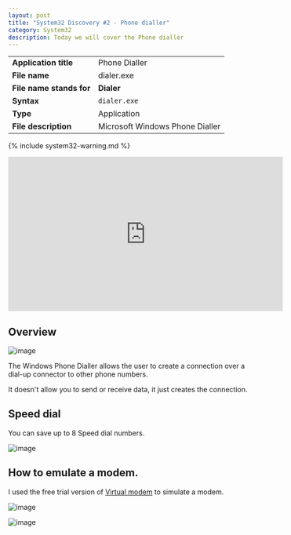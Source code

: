 ```yaml
---
layout: post
title: "System32 Discovery #2 - Phone dialler"
category: System32
description: Today we will cover the Phone dialler
---
```


|||
|-|-|
|<b>Application title</b>|Phone Dialler|
|<b>File name</b>|dialer.exe|
|<b>File name stands for</b>|<b>Dialer</b>|
|<b>Syntax</b>|`dialer.exe`|
|<b>Type</b>|Application|
|<b>File description</b>|Microsoft Windows Phone Dialler|

{% include system32-warning.md %}

<iframe width="560" height="315" src="https://www.youtube.com/embed/4CS7MMSJAVw" title="YouTube video player" frameborder="0" allow="accelerometer; autoplay; clipboard-write; encrypted-media; gyroscope; picture-in-picture" allowfullscreen></iframe>

## Overview

![image](https://user-images.githubusercontent.com/58633848/147759798-07f981e8-c546-4376-ad25-e4322a420c92.png)

The Windows Phone Dialler allows the user to create a connection over a dial-up connector to other phone numbers.

It doesn't allow you to send or receive data, it just creates the connection.

## Speed dial

You can save up to 8 Speed dial numbers.

![image](https://user-images.githubusercontent.com/58633848/147759990-ce943d3d-c634-4512-9438-9360b9e92b15.png)

## How to emulate a modem.

I used the free trial version of [Virtual modem](https://www.virtual-modem.com/) to simulate a modem.

![image](https://user-images.githubusercontent.com/58633848/147765268-50c5933a-7388-4192-a07f-e9362199bf35.png)

![image](https://user-images.githubusercontent.com/58633848/147765297-de0d39f4-c9a9-4135-96e2-dd3326492a20.png)
